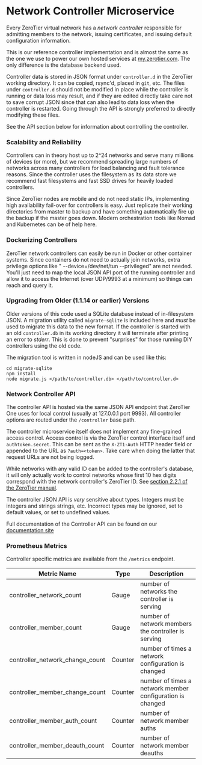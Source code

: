 Network Controller Microservice
======

Every ZeroTier virtual network has a *network controller* responsible for admitting members to the
network, issuing certificates, and issuing default configuration information.

This is our reference controller implementation and is almost the same as the one we use to power
our own hosted services at [my.zerotier.com](https://my.zerotier.com/). The only difference is the
database backend used.

Controller data is stored in JSON format under `controller.d` in the ZeroTier working directory. It
can be copied, rsync'd, placed in `git`, etc. The files under `controller.d` should not be modified
in place while the controller is running or data loss may result, and if they are edited directly
take care not to save corrupt JSON since that can also lead to data loss when the controller is
restarted. Going through the API is strongly preferred to directly modifying these files.

See the API section below for information about controlling the controller.

### Scalability and Reliability

Controllers can in theory host up to 2^24 networks and serve many millions of devices (or more), but
we recommend spreading large numbers of networks across many controllers for load balancing and
fault tolerance reasons. Since the controller uses the filesystem as its data store we recommend
fast filesystems and fast SSD drives for heavily loaded controllers.

Since ZeroTier nodes are mobile and do not need static IPs, implementing high availability fail-over
for controllers is easy. Just replicate their working directories from master to backup and have
something automatically fire up the backup if the master goes down. Modern orchestration tools like
Nomad and Kubernetes can be of help here.

### Dockerizing Controllers

ZeroTier network controllers can easily be run in Docker or other container systems. Since
containers do not need to actually join networks, extra privilege options like "
--device=/dev/net/tun --privileged" are not needed. You'll just need to map the local JSON API port
of the running controller and allow it to access the Internet (over UDP/9993 at a minimum) so things
can reach and query it.

### Upgrading from Older (1.1.14 or earlier) Versions

Older versions of this code used a SQLite database instead of in-filesystem JSON. A migration
utility called `migrate-sqlite` is included here and *must* be used to migrate this data to the new
format. If the controller is started with an old `controller.db` in its working directory it will
terminate after printing an error to *stderr*. This is done to prevent "surprises" for those running
DIY controllers using the old code.

The migration tool is written in nodeJS and can be used like this:

    cd migrate-sqlite
    npm install
    node migrate.js </path/to/controller.db> </path/to/controller.d>

### Network Controller API

The controller API is hosted via the same JSON API endpoint that ZeroTier One uses for local
control (usually at 127.0.0.1 port 9993). All controller options are routed under the `/controller`
base path.

The controller microservice itself does not implement any fine-grained access control. Access
control is via the ZeroTier control interface itself and `authtoken.secret`. This can be sent as
the `X-ZT1-Auth` HTTP header field or appended to the URL as `?auth=<token>`. Take care when doing
the latter that request URLs are not being logged.

While networks with any valid ID can be added to the controller's database, it will only actually
work to control networks whose first 10 hex digits correspond with the network controller's ZeroTier
ID. See [section 2.2.1 of the ZeroTier manual](https://zerotier.com/manual.shtml#2_2_1).

The controller JSON API is *very* sensitive about types. Integers must be integers and strings
strings, etc. Incorrect types may be ignored, set to default values, or set to undefined values.

Full documentation of the Controller API can be found on
our [documentation site](https://docs.zerotier.com/service/v1#tag/controller)

### Prometheus Metrics

Controller specific metrics are available from the `/metrics` endpoint.

| Metric Name                     | Type    | Description                                               |
|---------------------------------|---------|-----------------------------------------------------------|
| controller_network_count        | Gauge   | number of networks the controller is serving              | 
| controller_member_count         | Gauge   | number of network members the controller is serving       |
| controller_network_change_count | Counter | number of times a network configuration is changed        |
| controller_member_change_count  | Counter | number of times a network member configuration is changed |
| controller_member_auth_count    | Counter | number of network member auths                            |
| controller_member_deauth_count  | Counter | number of network member deauths                          |
